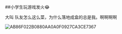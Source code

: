##小学生玩游戏发火😂

大叫 队友怎么这么菜，为什么落地成盒的总是我。啊啊啊啊

![AB86F022B0880AA0A0F0927CA3CE7367](https://user-images.githubusercontent.com/87523560/129895847-040697e1-6ddc-4f19-af34-209284e47007.gif)

